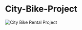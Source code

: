 # City-Bike-Project

![City Bike Rental Project](https://github.com/user-attachments/assets/a632e742-74c7-4d98-9f31-9256e5c579b1)
